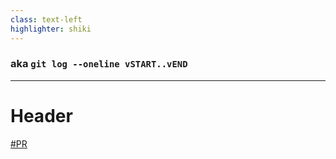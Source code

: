 ```yaml
---
class: text-left
highlighter: shiki
---
```


<!-- TEMPLATE -->

<RandomTitle />

### aka `git log --oneline vSTART..vEND`

---

# Header

<GithubUser githubUsername="MarkMcCulloh" displayName="Mark" />


<a href="https://github.com/winglang/wing/pulls" class="absolute bottom-0 right-0 p-1">#PR</a>
